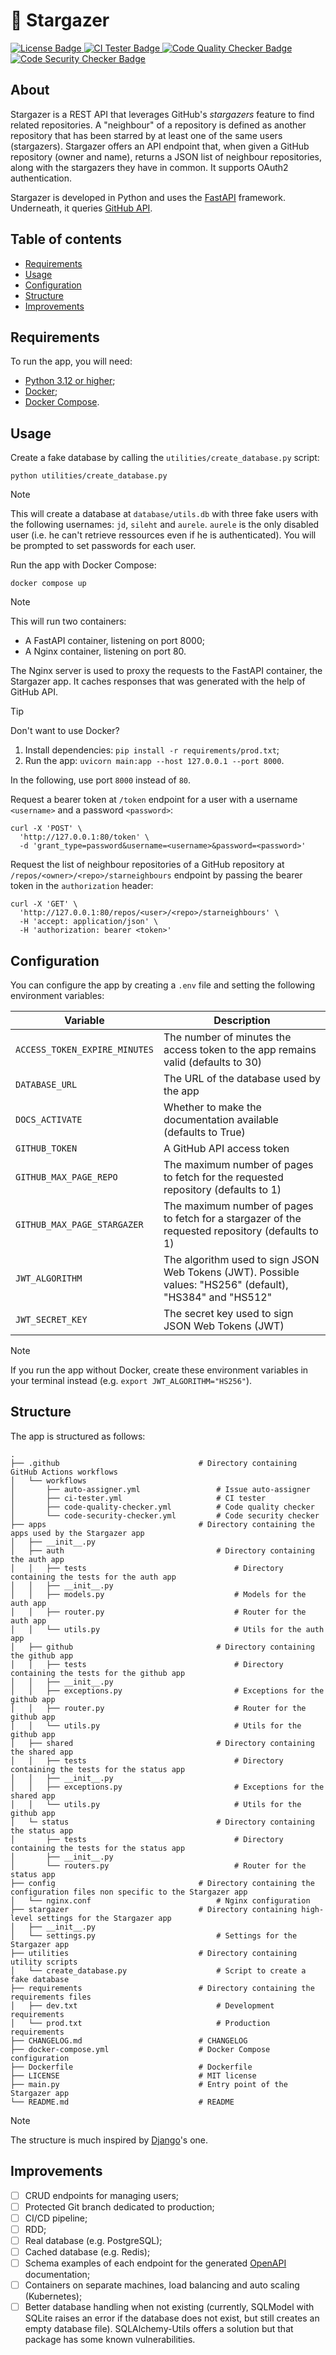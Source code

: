 # 💫 Stargazer

<p align="left">
  <a href="https://github.com/pabroux/stargazer/blob/master/LICENSE">
    <picture>
      <img src="https://img.shields.io/badge/License-MIT-green" alt="License Badge">
    </picture>
  </a>
  <a href="https://github.com/pabroux/stargazer/actions/workflows/ci-tester.yml">
    <picture>
      <img src="https://github.com/pabroux/stargazer/actions/workflows/ci-tester.yml/badge.svg" alt="CI Tester Badge">
    </picture>
  </a>
  <a href="https://github.com/pabroux/stargazer/actions/workflows/code-quality-checker.yml">
    <picture>
      <img src="https://github.com/pabroux/stargazer/actions/workflows/code-quality-checker.yml/badge.svg" alt="Code Quality Checker Badge">
    </picture>
  </a>
  <a href="https://github.com/pabroux/stargazer/actions/workflows/code-security-checker.yml">
    <picture>
      <img src="https://github.com/pabroux/stargazer/actions/workflows/code-security-checker.yml/badge.svg" alt="Code Security Checker Badge">
    </picture>
  </a>
</p>


## About

Stargazer is a REST API that leverages GitHub's _stargazers_ feature to find related repositories. A "neighbour" of a repository is defined as another repository that has been starred by at least one of the same users (stargazers).
Stargazer offers an API endpoint that, when given a GitHub repository (owner and name), returns a JSON list of neighbour repositories, along with the stargazers they have in common. It supports OAuth2 authentication.

Stargazer is developed in Python and uses the [FastAPI](https://fastapi.tiangolo.com/) framework. Underneath, it queries [GitHub API](https://docs.github.com/en/rest).


## Table of contents

- [Requirements](#requirements)
- [Usage](#usage)
- [Configuration](#configuration)
- [Structure](#structure)
- [Improvements](#improvements)


## Requirements

To run the app, you will need:

- [Python 3.12 or higher](https://www.python.org/downloads/);
- [Docker](https://docs.docker.com/get-docker/);
- [Docker Compose](https://docs.docker.com/compose/install/).


## Usage

Create a fake database by calling the `utilities/create_database.py` script:

```shell
python utilities/create_database.py
```

> [!NOTE]
> This will create a database at `database/utils.db` with three fake users with the following usernames: `jd`, `sileht` and `aurele`. `aurele` is the only disabled user (i.e. he can't retrieve ressources even if he is authenticated). You will be prompted to set passwords for each user.

Run the app with Docker Compose:

```shell
docker compose up
```

> [!NOTE]
> This will run two containers:
>
> - A FastAPI container, listening on port 8000;
> - A Nginx container, listening on port 80.
>
> The Nginx server is used to proxy the requests to the FastAPI container, the Stargazer app. It caches responses that was generated with the help of GitHub API.

> [!TIP]
> Don't want to use Docker?
>
> 1. Install dependencies: `pip install -r requirements/prod.txt`;
> 2. Run the app: `uvicorn main:app --host 127.0.0.1 --port 8000`.
>
> In the following, use port `8000` instead of `80`.

Request a bearer token at `/token` endpoint for a user with a username `<username>` and a password `<password>`:

```shell
curl -X 'POST' \
  'http://127.0.0.1:80/token' \
  -d 'grant_type=password&username=<username>&password=<password>'
```

Request the list of neighbour repositories of a GitHub repository at `/repos/<owner>/<repo>/starneighbours` endpoint by passing the bearer token in the `authorization` header:

```shell
curl -X 'GET' \
  'http://127.0.0.1:80/repos/<user>/<repo>/starneighbours' \
  -H 'accept: application/json' \
  -H 'authorization: bearer <token>'
```


## Configuration

You can configure the app by creating a `.env` file and setting the following environment variables:

| Variable                      | Description                                                                                               |
| ----------------------------- | --------------------------------------------------------------------------------------------------------- |
| `ACCESS_TOKEN_EXPIRE_MINUTES` | The number of minutes the access token to the app remains valid (defaults to 30)                          |
| `DATABASE_URL`                | The URL of the database used by the app                                                                   |
| `DOCS_ACTIVATE`               | Whether to make the documentation available (defaults to True)                                            |
| `GITHUB_TOKEN`                | A GitHub API access token                                                                                 |
| `GITHUB_MAX_PAGE_REPO`        | The maximum number of pages to fetch for the requested repository (defaults to 1)                         |
| `GITHUB_MAX_PAGE_STARGAZER`   | The maximum number of pages to fetch for a stargazer of the requested repository (defaults to 1)          |
| `JWT_ALGORITHM`               | The algorithm used to sign JSON Web Tokens (JWT). Possible values: "HS256" (default), "HS384" and "HS512" |
| `JWT_SECRET_KEY`              | The secret key used to sign JSON Web Tokens (JWT)                                                         |

> [!NOTE]
> If you run the app without Docker, create these environment variables in your terminal instead (e.g. `export JWT_ALGORITHM="HS256"`).


## Structure

The app is structured as follows:

```text
.
├── .github                               # Directory containing GitHub Actions workflows
│   └── workflows
│       ├── auto-assigner.yml                 # Issue auto-assigner
│       ├── ci-tester.yml                     # CI tester
│       ├── code-quality-checker.yml          # Code quality checker
│       └── code-security-checker.yml         # Code security checker
├── apps                                  # Directory containing the apps used by the Stargazer app
│   ├── __init__.py
│   ├── auth                                  # Directory containing the auth app
│   │   ├── tests                                 # Directory containing the tests for the auth app
│   │   ├── __init__.py
│   │   ├── models.py                             # Models for the auth app
│   │   ├── router.py                             # Router for the auth app
│   │   └── utils.py                              # Utils for the auth app
│   ├── github                                # Directory containing the github app
│   │   ├── tests                                 # Directory containing the tests for the github app
│   │   ├── __init__.py
│   │   ├── exceptions.py                         # Exceptions for the github app
│   │   ├── router.py                             # Router for the github app
│   │   └── utils.py                              # Utils for the github app
│   ├── shared                                # Directory containing the shared app
│   │   ├── tests                                 # Directory containing the tests for the status app
│   │   ├── __init__.py
│   │   ├── exceptions.py                         # Exceptions for the shared app
│   │   └── utils.py                              # Utils for the github app
│   └─ status                                 # Directory containing the status app
│       ├── tests                                 # Directory containing the tests for the status app
│       ├── __init__.py
│       └── routers.py                            # Router for the status app
├── config                                # Directory containing the configuration files non specific to the Stargazer app
│   └── nginx.conf                            # Nginx configuration
├── stargazer                             # Directory containing high-level settings for the Stargazer app
│   ├── __init__.py
│   └── settings.py                           # Settings for the Stargazer app
├── utilities                             # Directory containing utility scripts
│   └── create_database.py                    # Script to create a fake database
├── requirements                          # Directory containing the requirements files
│   ├── dev.txt                               # Development requirements
│   └── prod.txt                              # Production requirements
├── CHANGELOG.md                          # CHANGELOG
├── docker-compose.yml                    # Docker Compose configuration
├── Dockerfile                            # Dockerfile
├── LICENSE                               # MIT license
├── main.py                               # Entry point of the Stargazer app
└── README.md                             # README
```

> [!NOTE]
> The structure is much inspired by [Django](https://www.djangoproject.com)'s one.


## Improvements

- [ ] CRUD endpoints for managing users;
- [ ] Protected Git branch dedicated to production;
- [ ] CI/CD pipeline;
- [ ] RDD;
- [ ] Real database (e.g. PostgreSQL);
- [ ] Cached database (e.g. Redis);
- [ ] Schema examples of each endpoint for the generated [OpenAPI](https://www.openapis.org) documentation;
- [ ] Containers on separate machines, load balancing and auto scaling (Kubernetes);
- [ ] Better database handling when not existing (currently, SQLModel with SQLite raises an error if the database does not exist, but still creates an empty database file). SQLAlchemy-Utils offers a solution but that package has some known vulnerabilities.
